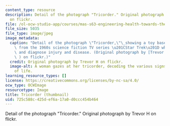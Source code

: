```yaml
---
content_type: resource
description: Detail of the photograph "Tricorder." Original photograph by Trevor H
  on flickr.
file: /ol-ocw-studio-app/courses/mas-s63-engineering-health-towards-the-tricorder-fall-2013/725c588c425def6a17a0d0ccc454b464_mas-s63f13-th.jpg
file_size: 5035
file_type: image/jpeg
image_metadata:
  caption: "Detail of the photograph \"Tricorder,\"\_showing a toy based on a device\
    \ from the 1960s science fiction TV series \u201CStar Trek\u201D which could detect\
    \ and diagnose injury and disease. (Original photograph by [Trevor H](http://www.flickr.com/photos/hartsell/4807880990/in/photostream/\
    \ ) on flickr.)"
  credit: Original photograph by Trevor H on flickr.
  image-alt: A woman gazes at her tricorder, decoding the various signs and signals
    of life.
learning_resource_types: []
license: https://creativecommons.org/licenses/by-nc-sa/4.0/
ocw_type: OCWImage
resourcetype: Image
title: Tricorder (thumbnail)
uid: 725c588c-425d-ef6a-17a0-d0ccc454b464
---
```

Detail of the photograph "Tricorder." Original photograph by Trevor H on flickr.